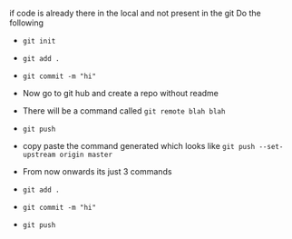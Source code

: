 if code is already there in the local and not present in the git
Do the following
- `git init`
- `git add .`
- `git commit -m "hi"`

- Now go to git hub and create a repo without readme


- There will be a command called `git remote blah blah`
- `git push`
- copy paste the command generated which looks like `git push --set-upstream origin master`

- From now onwards its just 3 commands
- `git add .`
- `git commit -m "hi"`
- `git push`